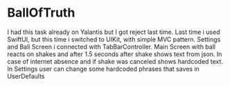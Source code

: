 # BallOfTruth
I had this task already on Yalantis but I got reject last time. 
Last time i used SwiftUI, but this time i switched to UIKit, with simple MVC pattern. 
Settings and Ball Screen i connected with TabBarController. 
Main Screen with ball reacts on shakes and after 1.5 seconds after shake shows text from json. In case of internet absence and if shake was canceled shows hardcoded text.  
In Settings user can change some hardcoded phrases that saves in UserDefaults
